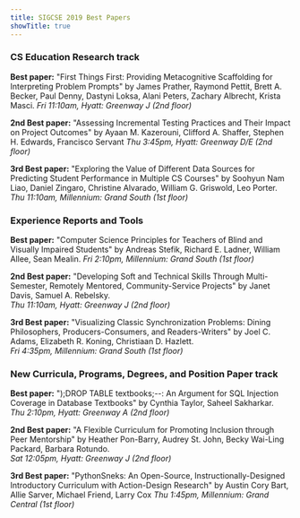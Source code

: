 ```yaml
---
title: SIGCSE 2019 Best Papers
showTitle: true
---
```


### CS Education Research track

__Best paper:__ "First Things First: Providing Metacognitive Scaffolding for Interpreting Problem Prompts" by James Prather, Raymond Pettit, Brett A. Becker, Paul Denny, Dastyni Loksa, Alani Peters, Zachary Albrecht, Krista Masci.
_Fri 11:10am, Hyatt: Greenway J (2nd floor)_

__2nd Best paper:__ "Assessing Incremental Testing Practices and Their Impact on Project Outcomes" by Ayaan M. Kazerouni, Clifford A. Shaffer, Stephen H. Edwards, Francisco Servant
_Thu 3:45pm, Hyatt: Greenway D/E (2nd floor)_

__3rd Best paper:__ "Exploring the Value of Different Data Sources for Predicting Student Performance in Multiple CS Courses" by Soohyun Nam Liao, Daniel Zingaro, Christine Alvarado, William G. Griswold, Leo Porter.
_Thu 11:10am, Millennium: Grand South (1st floor)_

### Experience Reports and Tools

__Best paper:__ "Computer Science Principles for Teachers of Blind and Visually Impaired Students" by Andreas Stefik, Richard E. Ladner, William Allee, Sean Mealin.
_Fri 2:10pm, Millennium: Grand South (1st floor)_

__2nd Best paper:__ "Developing Soft and Technical Skills Through Multi-Semester, Remotely Mentored, Community-Service Projects" by Janet Davis, Samuel A. Rebelsky.    
_Thu 11:10am, Hyatt: Greenway J (2nd floor)_

__3rd Best paper:__ "Visualizing Classic Synchronization Problems: Dining Philosophers, Producers-Consumers, and Readers-Writers" by Joel C. Adams, Elizabeth R. Koning, Christiaan D. Hazlett.   
_Fri 4:35pm, Millennium: Grand South (1st floor)_

### New Curricula, Programs, Degrees, and Position Paper track

__Best paper:__ ");DROP TABLE textbooks;--: An Argument for SQL Injection Coverage in Database Textbooks" by Cynthia Taylor, Saheel Sakharkar.    
_Thu 2:10pm, Hyatt: Greenway A (2nd floor)_

__2nd Best paper:__ "A Flexible Curriculum for Promoting Inclusion through Peer Mentorship" by Heather Pon-Barry, Audrey St. John, Becky Wai-Ling Packard, Barbara Rotundo.    
_Sat 12:05pm, Hyatt: Greenway J (2nd floor)_

__3rd Best paper:__ "PythonSneks: An Open-Source, Instructionally-Designed Introductory Curriculum with Action-Design Research" by Austin Cory Bart, Allie Sarver, Michael Friend, Larry Cox
_Thu 1:45pm, Millennium: Grand Central (1st floor)_
